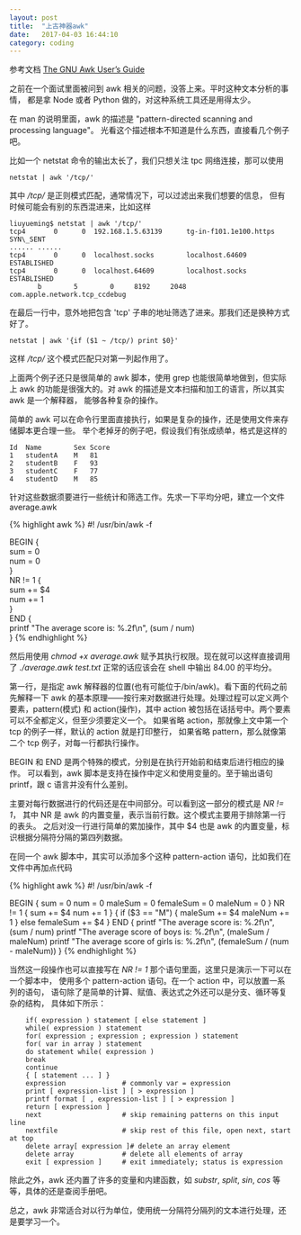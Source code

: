 ```yaml
---
layout: post
title:  "上古神器awk"
date:   2017-04-03 16:44:10
category: coding
---
```


参考文档 [The GNU Awk User’s Guide](http://www.gnu.org/software/gawk/manual/gawk.html)

之前在一个面试里面被问到 awk 相关的问题，没答上来。平时这种文本分析的事情，
都是拿 Node 或者 Python 做的，对这种系统工具还是用得太少。

在 man 的说明里面，awk 的描述是 "pattern-directed scanning and processing language"。
光看这个描述根本不知道是什么东西，直接看几个例子吧。

比如一个 netstat 命令的输出太长了，我们只想关注 tpc 网络连接，那可以使用

````
netstat | awk '/tcp/'
````
其中 _/tcp/_ 是正则模式匹配，通常情况下，可以过滤出来我们想要的信息，
但有时候可能会有别的东西混进来，比如这样

````
liuyueming$ netstat | awk '/tcp/'
tcp4       0      0  192.168.1.5.63139      tg-in-f101.1e100.https SYN\_SENT   
...... ......
tcp4       0      0  localhost.socks        localhost.64609        ESTABLISHED
tcp4       0      0  localhost.64609        localhost.socks        ESTABLISHED
       b        5        0     8192     2048 com.apple.network.tcp_ccdebug 
````

在最后一行中，意外地把包含 'tcp' 子串的地址筛选了进来。那我们还是换种方式好了。

````
netstat | awk '{if ($1 ~ /tcp/) print $0}'
````

这样 _/tcp/_ 这个模式匹配只对第一列起作用了。

上面两个例子还只是很简单的 awk 脚本，使用 grep 也能很简单地做到，但实际上 awk
的功能是很强大的。对 awk 的描述是文本扫描和加工的语言，所以其实 awk 是一个解释器，
能够各种复杂的操作。

简单的 awk 可以在命令行里面直接执行，如果是复杂的操作，还是使用文件来存储脚本更合理一些。
举个老掉牙的例子吧，假设我们有张成绩单，格式是这样的

````
Id  Name        Sex Score                                                          
1   studentA    M   81                                                             
2   studentB    F   93                                                             
3   studentC    F   77                                                             
4   studentD    M   85
````

针对这些数据须要进行一些统计和筛选工作。先求一下平均分吧，建立一个文件 average.awk

{% highlight awk %}
#! /usr/bin/awk -f                                                                 
                                                                                   
BEGIN {                                                                            
    sum = 0                                                                        
    num = 0                                                                        
}                                                                                  
NR != 1 {                                                                          
    sum += $4                                                                      
    num += 1                                                                       
}                                                                                  
END {                                                                              
    printf "The average score is: %.2f\n", (sum / num)                               
} 
{% endhighlight %}

然后用使用 _chmod +x average.awk_ 赋予其执行权限。现在就可以这样直接调用了
_./average.awk test.txt_ 正常的话应该会在 shell 中输出 84.00 的平均分。

第一行，是指定 awk 解释器的位置(也有可能位于/bin/awk)。看下面的代码之前先解释一下
awk 的基本原理——按行来对数据进行处理。处理过程可以定义两个要素，pattern(模式)
和 action(操作)，其中 action 被包括在话括号中。两个要素可以不全都定义，但至少须要定义一个。
如果省略 action，那就像上文中第一个 tcp 的例子一样，默认的 action 就是打印整行，
如果省略 pattern，那么就像第二个 tcp 例子，对每一行都执行操作。

BEGIN 和 END 是两个特殊的模式，分别是在执行开始前和结束后进行相应的操作。
可以看到，awk 脚本是支持在操作中定义和使用变量的。至于输出语句 printf，跟 c
语言并没有什么差别。

主要对每行数据进行的代码还是在中间部分。可以看到这一部分的模式是 _NR != 1_，
其中 NR 是 awk 的内置变量，表示当前行数。这个模式主要用于排除第一行的表头。
之后对没一行进行简单的累加操作，其中 $4 也是 awk 的内置变量，标识根据分隔符分隔的第四列数据。

在同一个 awk 脚本中，其实可以添加多个这种 pattern-action 语句，比如我们在文件中再加点代码

{% highlight awk %}
#! /usr/bin/awk -f

BEGIN {
    sum = 0
    num = 0
    maleSum = 0
    femaleSum = 0
    maleNum = 0
}
NR != 1 {
    sum += $4
    num += 1
}
{
    if ($3 == "M") {
        maleSum += $4
        maleNum += 1
    }
    else
        femaleSum += $4
}
END {
    printf "The average score is: %.2f\n", (sum / num)
    printf "The average score of boys is: %.2f\n", (maleSum / maleNum)
    printf "The average score of girls is: %.2f\n", (femaleSum / (num - maleNum))
}
{% endhighlight %}

当然这一段操作也可以直接写在 _NR != 1_ 那个语句里面，这里只是演示一下可以在一个脚本中，
使用多个 pattern-action 语句。在一个 action 中，可以放置一系列的语句，
语句除了是简单的计算、赋值、表达式之外还可以是分支、循环等复杂的结构，
具体如下所示：

````
    if( expression ) statement [ else statement ]
    while( expression ) statement
    for( expression ; expression ; expression ) statement
    for( var in array ) statement
    do statement while( expression )
    break
    continue
    { [ statement ... ] }
    expression              # commonly var = expression
    print [ expression-list ] [ > expression ]
    printf format [ , expression-list ] [ > expression ]
    return [ expression ]
    next                    # skip remaining patterns on this input line
    nextfile                # skip rest of this file, open next, start at top
    delete array[ expression ]# delete an array element
    delete array            # delete all elements of array
    exit [ expression ]     # exit immediately; status is expression
````

除此之外，awk 还内置了许多的变量和内建函数，如 _substr_, _split_, _sin_, _cos_
等等，具体的还是查阅手册吧。

总之，awk 非常适合对以行为单位，使用统一分隔符分隔列的文本进行处理，还是要学习一个。
